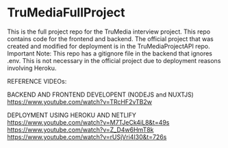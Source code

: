 # TruMediaFullProject
This is the full project repo for the TruMedia interview project. This repo contains code for the frontend and backend. 
The official project that was created and modified for deployment is in the TruMediaProjectAPI repo.
Important Note: 
This repo has a gitignore file in the backend that ignores .env. This is not necessary in the official project due to deployment reasons involving Heroku.

REFERENCE VIDEOs: 

BACKEND AND FRONTEND DEVELOPENT (NODEJS and NUXTJS)
https://www.youtube.com/watch?v=TRcHF2vTB2w

DEPLOYMENT USING HEROKU AND NETLIFY
https://www.youtube.com/watch?v=M7TJeCk4iL8&t=49s
https://www.youtube.com/watch?v=Z_D4w6HmT8k
https://www.youtube.com/watch?v=rUSjVri4I30&t=726s
